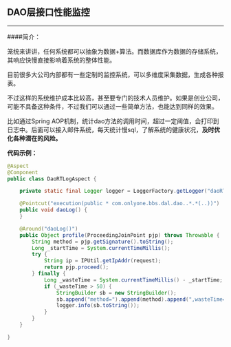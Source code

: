 ## DAO层接口性能监控

---

####简介：

笼统来讲讲，任何系统都可以抽象为数据+算法。而数据库作为数据的存储系统，其响应快慢直接影响着系统的整体性能。

目前很多大公司内部都有一些定制的监控系统，可以多维度采集数据，生成各种报表。

不过这样的系统维护成本比较高，甚至要专门的技术人员维护。如果是创业公司，可能不具备这种条件，不过我们可以通过一些简单方法，也能达到同样的效果。

比如通过Spring AOP机制，统计dao方法的调用时间，超过一定阈值，会打印到日志中。后面可以接入邮件系统，每天统计慢sql，了解系统的健康状况，**及时优化各种潜在的风险。**

**代码示例：**

```java
@Aspect
@Component
public class DaoRTLogAspect {

    private static final Logger logger = LoggerFactory.getLogger("daoRTLog");

    @Pointcut("execution(public * com.onlyone.bbs.dal.dao..*.*(..))")
    public void daoLog() {
    }

    @Around("daoLog()")
    public Object profile(ProceedingJoinPoint pjp) throws Throwable {
        String method = pjp.getSignature().toString();
        Long _startTime = System.currentTimeMillis();
        try {
            String ip = IPUtil.getIpAddr(request);
            return pjp.proceed();
        } finally {
            Long _wasteTime = System.currentTimeMillis() - _startTime;
            if (_wasteTime > 50) {
                StringBuilder sb = new StringBuilder();
                sb.append("method=").append(method).append(",wasteTime=").append(_wasteTime);
                logger.info(sb.toString());
            }
        }
    }

}


```

